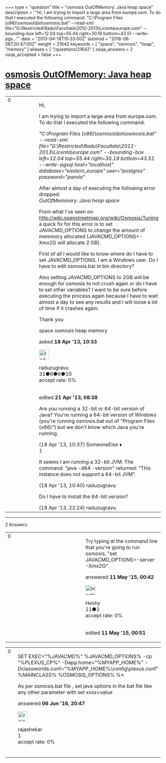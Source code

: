 +++
type = "question"
title = "osmosis OutOfMemory: Java heap space"
description = '''Hi,  I am trying to import a large area from europe.osm. To do that I executed the following command:  &quot;C:&#92;Program Files (x86)&#92;osmosis&#92;bin&#92;osmosis.bat&quot; --read-xml file=&quot;G:&#92;Restricted&#92;Radu&#92;Facultate&#92;2012-2013&#92;Licenta&#92;europe.osm&quot; --bounding-box left=12.04 top=55.44 right=30.19 bottom=43.51 --write-pgs...'''
date = "2013-04-18T10:33:00Z"
lastmod = "2016-06-06T20:47:00Z"
weight = 21642
keywords = [ "space", "osmosis", "heap", "memory" ]
aliases = [ "/questions/21642" ]
osqa_answers = 2
osqa_accepted = false
+++

<div class="headNormal">

# [osmosis OutOfMemory: Java heap space](/questions/21642/osmosis-outofmemory-java-heap-space)

</div>

<div id="main-body">

<div id="askform">

<table id="question-table" style="width:100%;">
<colgroup>
<col style="width: 50%" />
<col style="width: 50%" />
</colgroup>
<tbody>
<tr>
<td style="width: 30px; vertical-align: top"><div class="vote-buttons">
<span id="post-21642-upvote" class="ajax-command post-vote up" rel="nofollow" title="I like this post (click again to cancel)"> </span>
<div id="post-21642-score" class="post-score" title="current number of votes">
0
</div>
<span id="post-21642-downvote" class="ajax-command post-vote down" rel="nofollow" title="I dont like this post (click again to cancel)"> </span> <span id="favorite-mark" class="ajax-command favorite-mark" rel="nofollow" title="mark/unmark this question as favorite (click again to cancel)"> </span>
<div id="favorite-count" class="favorite-count">
&#10;</div>
</div></td>
<td><div id="item-right">
<div class="question-body">
<p>Hi,<br />
</p>
<p>I am trying to import a large area from europe.osm. To do that I executed the following command:<br />
</p>
<p><em>"C:\Program Files (x86)\osmosis\bin\osmosis.bat" --read-xml file="G:\Restricted\Radu\Facultate\2012-2013\Licenta\europe.osm" --bounding-box left=12.04 top=55.44 right=30.19 bottom=43.51 --write-pgsql host="localhost" database="eastern_europe" user="postgres" password="parola"</em></p>
<p>After almost a day of executing the following error dropped:<br />
<em>OutOfMemmory: Java heap space</em></p>
<p>From what I've seen on <a href="http://wiki.openstreetmap.org/wiki/Osmosis/Tuning">http://wiki.openstreetmap.org/wiki/Osmosis/Tuning</a> a quick fix for this error is to set JAVACMD_OPTIONS to change the amount of memmory allocated (JAVACMD_OPTIONS=-Xmx2G will allocate 2 GB).<br />
</p>
<p>First of all I would like to know where do I have to set JAVACMD_OPTIONS. I am a Windows user. Do I have to edit osmosis.bat in bin directory?<br />
</p>
<p>Also setting JAVACMD_OPTIONS to 2GB will be enough for osmosis to not crush again or do I have to set other variables? I want to be sure before executing the process again because I have to wait almost a day to see any results and I will loose a lot of time if it crashes again.<br />
</p>
<p>Thank you</p>
</div>
<div id="question-tags" class="tags-container tags">
<span class="post-tag tag-link-space" rel="tag" title="see questions tagged &#39;space&#39;">space</span> <span class="post-tag tag-link-osmosis" rel="tag" title="see questions tagged &#39;osmosis&#39;">osmosis</span> <span class="post-tag tag-link-heap" rel="tag" title="see questions tagged &#39;heap&#39;">heap</span> <span class="post-tag tag-link-memory" rel="tag" title="see questions tagged &#39;memory&#39;">memory</span>
</div>
<div id="question-controls" class="post-controls">
&#10;</div>
<div class="post-update-info-container">
<div class="post-update-info post-update-info-user">
<p>asked <strong>18 Apr '13, 10:33</strong></p>
<img src="https://secure.gravatar.com/avatar/af030346f57b37767fe7e80f23e07d7c?s=32&amp;d=identicon&amp;r=g" class="gravatar" width="32" height="32" alt="raduzugravu&#39;s gravatar image" />
<p><span>raduzugravu</span><br />
<span class="score" title="31 reputation points">31</span><span title="6 badges"><span class="badge1">●</span><span class="badgecount">6</span></span><span title="6 badges"><span class="silver">●</span><span class="badgecount">6</span></span><span title="10 badges"><span class="bronze">●</span><span class="badgecount">10</span></span><br />
<span class="accept_rate" title="Rate of the user&#39;s accepted answers">accept rate:</span> <span title="raduzugravu has no accepted answers">0%</span> </br></br></p>
</div>
<div class="post-update-info post-update-info-edited">
<p><span> edited <strong>21 Apr '13, 08:38</strong> </span></p>
</div>
</div>
<div id="comments-container-21642" class="comments-container">
<span id="21643"></span>
<div id="comment-21643" class="comment">
<div id="post-21643-score" class="comment-score">
&#10;</div>
<div class="comment-text">
<p>Are you running a 32-bit or 64-bit version of Java? You're running a 64-bit version of Windows (you're running osmosis.bat out of "Program Files (x86)") but we don't know which Java you're running.</p>
</div>
<div id="comment-21643-info" class="comment-info">
<span class="comment-age">(18 Apr '13, 10:37)</span> <span class="comment-user userinfo">SomeoneElse ♦</span>
</div>
</div>
<span id="21644"></span>
<div id="comment-21644" class="comment">
<div id="post-21644-score" class="comment-score">
1
</div>
<div class="comment-text">
<p>It seems I am running a 32-bit JVM. The command: "java -d64 -version" returned: "This instance does not support a 64-bit JVM".</p>
</div>
<div id="comment-21644-info" class="comment-info">
<span class="comment-age">(18 Apr '13, 10:40)</span> <span class="comment-user userinfo">raduzugravu</span>
</div>
</div>
<span id="21652"></span>
<div id="comment-21652" class="comment">
<div id="post-21652-score" class="comment-score">
&#10;</div>
<div class="comment-text">
<p>Do I have to install the 64-bit version?</p>
</div>
<div id="comment-21652-info" class="comment-info">
<span class="comment-age">(18 Apr '13, 22:24)</span> <span class="comment-user userinfo">raduzugravu</span>
</div>
</div>
</div>
<div id="comment-tools-21642" class="comment-tools">
&#10;</div>
<div class="clear">
&#10;</div>
<div id="comment-21642-form-container" class="comment-form-container">
&#10;</div>
<div class="clear">
&#10;</div>
</div></td>
</tr>
</tbody>
</table>

------------------------------------------------------------------------

<div class="tabBar">

<span id="sort-top"></span>

<div class="headQuestions">

2 Answers:

</div>

</div>

<span id="43007"></span>

<div id="answer-container-43007" class="answer">

<table style="width:100%;">
<colgroup>
<col style="width: 50%" />
<col style="width: 50%" />
</colgroup>
<tbody>
<tr>
<td style="width: 30px; vertical-align: top"><div class="vote-buttons">
<span id="post-43007-upvote" class="ajax-command post-vote up" rel="nofollow" title="I like this post (click again to cancel)"> </span>
<div id="post-43007-score" class="post-score" title="current number of votes">
0
</div>
<span id="post-43007-downvote" class="ajax-command post-vote down" rel="nofollow" title="I dont like this post (click again to cancel)"> </span>
</div></td>
<td><div class="item-right">
<div class="answer-body">
<p>Try typing at the command line that you're going to run osmosis, "set JAVACMD_OPTIONS=-server -Xmx2G"</p>
</div>
<div class="answer-controls post-controls">
&#10;</div>
<div class="post-update-info-container">
<div class="post-update-info post-update-info-user">
<p>answered <strong>11 May '15, 00:42</strong></p>
<img src="https://secure.gravatar.com/avatar/59e1b9cb8f35621687c5dd58ec93ceb9?s=32&amp;d=identicon&amp;r=g" class="gravatar" width="32" height="32" alt="Heshy&#39;s gravatar image" />
<p><span>Heshy</span><br />
<span class="score" title="11 reputation points">11</span><span title="2 badges"><span class="bronze">●</span><span class="badgecount">2</span></span><br />
<span class="accept_rate" title="Rate of the user&#39;s accepted answers">accept rate:</span> <span title="Heshy has no accepted answers">0%</span> </br></br></p>
</div>
<div class="post-update-info post-update-info-edited">
<p><span> edited <strong>11 May '15, 00:51</strong> </span></p>
</div>
</div>
<div id="comments-container-43007" class="comments-container">
&#10;</div>
<div id="comment-tools-43007" class="comment-tools">
&#10;</div>
<div class="clear">
&#10;</div>
<div id="comment-43007-form-container" class="comment-form-container">
&#10;</div>
<div class="clear">
&#10;</div>
</div></td>
</tr>
</tbody>
</table>

</div>

<span id="50047"></span>

<div id="answer-container-50047" class="answer">

<table style="width:100%;">
<colgroup>
<col style="width: 50%" />
<col style="width: 50%" />
</colgroup>
<tbody>
<tr>
<td style="width: 30px; vertical-align: top"><div class="vote-buttons">
<span id="post-50047-upvote" class="ajax-command post-vote up" rel="nofollow" title="I like this post (click again to cancel)"> </span>
<div id="post-50047-score" class="post-score" title="current number of votes">
0
</div>
<span id="post-50047-downvote" class="ajax-command post-vote down" rel="nofollow" title="I dont like this post (click again to cancel)"> </span>
</div></td>
<td><div class="item-right">
<div class="answer-body">
<p>SET EXEC="%JAVACMD%" %JAVACMD_OPTIONS% -cp "%PLEXUS_CP%" -Dapp.home="%MYAPP_HOME%" -Dclassworlds.conf="%MYAPP_HOME%\config\plexus.conf" %MAINCLASS% %OSMOSIS_OPTIONS% %*</p>
<p>As per osmosis.bat file , set java options in the bat file like any other parameter with set xxxx=value</p>
</div>
<div class="answer-controls post-controls">
&#10;</div>
<div class="post-update-info-container">
<div class="post-update-info post-update-info-user">
<p>answered <strong>06 Jun '16, 20:47</strong></p>
<img src="https://secure.gravatar.com/avatar/d750190498694bc0867cb9e15dda14f9?s=32&amp;d=identicon&amp;r=g" class="gravatar" width="32" height="32" alt="rajashekar&#39;s gravatar image" />
<p><span>rajashekar</span><br />
<span class="score" title="1 reputation points">1</span><br />
<span class="accept_rate" title="Rate of the user&#39;s accepted answers">accept rate:</span> <span title="rajashekar has no accepted answers">0%</span> </br></br></p>
</div>
</div>
<div id="comments-container-50047" class="comments-container">
&#10;</div>
<div id="comment-tools-50047" class="comment-tools">
&#10;</div>
<div class="clear">
&#10;</div>
<div id="comment-50047-form-container" class="comment-form-container">
&#10;</div>
<div class="clear">
&#10;</div>
</div></td>
</tr>
</tbody>
</table>

</div>

<div class="paginator-container-left">

</div>

</div>

</div>

